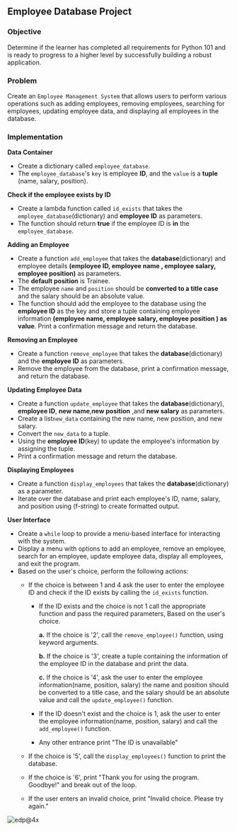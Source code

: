 ## Employee Database Project

### Objective 
Determine if the learner has completed all requirements for Python 101 and is ready to progress to a higher level by successfully building a robust application.
### Problem
Create an `Employee Management System` that allows users to perform various operations such as adding employees, removing employees, searching for employees, updating employee data, and displaying all employees in the database.
### Implementation
**Data Container** 
- Create a dictionary called `employee_database`.
- The `employee_database`'s `key` is employee **ID**, and the `value` is a **tuple** (name, salary, position).
     
**Check if the employee exists by ID**
- Create a lambda function called `id_exists` that takes the `employee_database`(dictionary) and **employee ID** as parameters.
- The function should return **true** if the employee ID is **in** the `employee_database`.  

**Adding an Employee**
- Create a function `add_employee` that takes the **database**(dictionary) and employee details **(employee ID, employee name , employee salary, employee position)** as parameters.
- The **default position** is Trainee.
- The employee `name` and `position` should be **converted to a title case** and the salary should be an absolute value.
- The function should add the employee to the database using the **employee ID** as the key and store a tuple containing employee information **(employee name, employee salary, employee position ) as value**. Print a confirmation message and return the database.

**Removing an Employee**
- Create a function `remove_employee` that takes the **database**(dictionary) and the **employee ID** as parameters.
- Remove the employee from the database, print a confirmation message, and return the database.
        
**Updating Employee Data**
- Create a function `update_employee` that takes the **database**(dictionary), **employee ID**, **new name**,**new position** ,and **new salary** as parameters.
- Create a list`new_data` containing the new name, new position, and new salary.
- Convert the `new_data` to a tuple.
- Using the **employee ID**(key) to update the employee's information by assigning the tuple.
- Print a confirmation message and return the database.
  
**Displaying Employees**
- Create a function `display_employees` that takes the **database**(dictionary) as a parameter.
- Iterate over the database and print each employee's ID, name, salary, and position using (f-string) to create formatted output.
     
**User Interface**
- Create a `while` loop to provide a menu-based interface for interacting with the system.
- Display a menu with options to add an employee, remove an employee, search for an employee, update employee data, display all employees, and exit the program.  
- Based on the user's choice, perform the following actions:
     - If the choice is between 1 and 4 ask the user to enter the employee ID and check if the ID exists by calling the `id_exists` function.
          - If the ID exists and the choice is not 1 call the appropriate function and pass the required parameters, Based on the user's choice.
            
               **a.** If the choice is '2', call the `remove_employee()` function, using keyword arguments.
            
               **b.** If the choice is '3', create a tuple containing the information of the employee ID in the database and print the data.
            
               **c.** If the choice is '4', ask the user to enter the employee information(name, position, salary) the name and position should be converted to a title case, and the salary should be an absolute value and call the `update_employee()` function.
     
          - If the ID doesn't exist and the choice is 1, ask the user to enter the employee information(name, position, salary) and call the `add_employee()` function.
       
          - Any other entrance print "The ID is unavailable"

     - If the choice is '5', call the `display_employees()` function to print the database.
     - If the choice is '6', print "Thank you for using the program. Goodbye!" and break out of the loop.
     - If the user enters an invalid choice, print "Invalid choice. Please try again."
 
  

![edp@4x](https://github.com/SAFCSP-Team/employee-database-project/assets/148013077/079a21ac-9c73-4e93-bb7a-081a7c666cb9)
